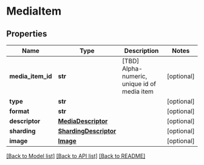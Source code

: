 # MediaItem

## Properties
Name | Type | Description | Notes
------------ | ------------- | ------------- | -------------
**media_item_id** | **str** | [TBD] Alpha-numeric, unique id of media item | [optional] 
**type** | **str** |  | [optional] 
**format** | **str** |  | [optional] 
**descriptor** | [**MediaDescriptor**](MediaDescriptor.md) |  | [optional] 
**sharding** | [**ShardingDescriptor**](ShardingDescriptor.md) |  | [optional] 
**image** | [**Image**](Image.md) |  | [optional] 

[[Back to Model list]](../README.md#documentation-for-models) [[Back to API list]](../README.md#documentation-for-api-endpoints) [[Back to README]](../README.md)


